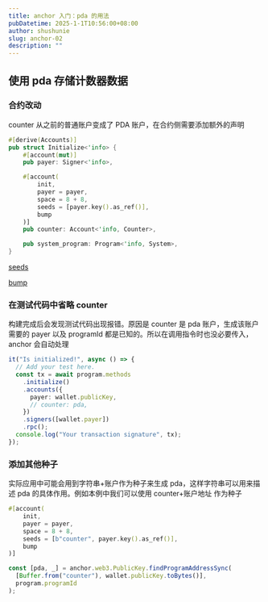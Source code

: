 ```yaml
---
title: anchor 入门：pda 的用法
pubDatetime: 2025-1-1T10:56:00+08:00
author: shushunie
slug: anchor-02
description: ""
---
```


## 使用 pda 存储计数器数据

### 合约改动

counter 从之前的普通账户变成了 PDA 账户，在合约侧需要添加额外的声明

```rust
#[derive(Accounts)]
pub struct Initialize<'info> {
    #[account(mut)]
    pub payer: Signer<'info>,

    #[account(
        init,
        payer = payer,
        space = 8 + 8,
        seeds = [payer.key().as_ref()],
        bump
    )]
    pub counter: Account<'info, Counter>,

    pub system_program: Program<'info, System>,
}
```

[seeds](https://app.capacities.io/fcb41f3d-eb26-439e-860c-4d11e4be6bfb/f86304a8-4e38-4733-b98d-dfdfa359c915)

[bump](https://app.capacities.io/fcb41f3d-eb26-439e-860c-4d11e4be6bfb/1812cf60-c929-4e72-9b1a-cea8a4d075ee)

### 在测试代码中省略 counter

构建完成后会发现测试代码出现报错。原因是 counter 是 pda 账户，生成该账户需要的 payer 以及 programId 都是已知的。所以在调用指令时也没必要传入，anchor 会自动处理

```typescript
it("Is initialized!", async () => {
  // Add your test here.
  const tx = await program.methods
    .initialize()
    .accounts({
      payer: wallet.publicKey,
      // counter: pda,
    })
    .signers([wallet.payer])
    .rpc();
  console.log("Your transaction signature", tx);
});
```

### 添加其他种子

实际应用中可能会用到字符串+账户作为种子来生成 pda，这样字符串可以用来描述 pda 的具体作用。例如本例中我们可以使用 counter+账户地址 作为种子

```rust
#[account(
    init,
    payer = payer,
    space = 8 + 8,
    seeds = [b"counter", payer.key().as_ref()],
    bump
)]
```

```typescript
const [pda, _] = anchor.web3.PublicKey.findProgramAddressSync(
  [Buffer.from("counter"), wallet.publicKey.toBytes()],
  program.programId
);
```
